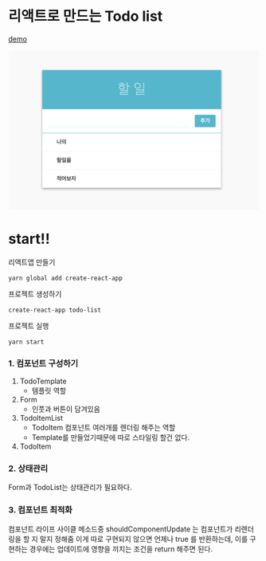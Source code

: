 # 리액트로 만드는 Todo list 

[demo](https://my-app-yesjean.vercel.app/)

![demo](./demo.png)

# start!!

리액트앱 만들기
```
yarn global add create-react-app
```

프로젝트 생성하기
```
create-react-app todo-list
```

프로젝트 실행
```
yarn start
```

### 1. 컴포넌트 구성하기

1. TodoTemplate
    - 템플릿 역할 
2. Form
    - 인풋과 버튼이 담겨있음
3. TodoItemList
    - TodoItem 컴포넌트 여러개를 렌더링 해주는 역할
    - Template를 만들었기때문에 따로 스타일링 할건 없다. 
4. TodoItem

### 2. 상태관리

Form과 TodoList는 상태관리가 필요하다.

### 3. 컴포넌트 최적화

컴포넌트 라이프 사이클 메소드중 shouldComponentUpdate 는 컴포넌트가 리렌더링을 할 지 말지 정해줌
이게 따로 구현되지 않으면 언제나 true 를 반환하는데, 이를 구현하는 경우에는 업데이트에 영향을 끼치는 조건을 return 해주면 된다.
